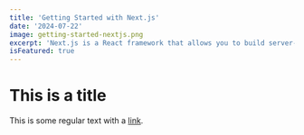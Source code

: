 ```yaml
---
title: 'Getting Started with Next.js'
date: '2024-07-22'
image: getting-started-nextjs.png
excerpt: 'Next.js is a React framework that allows you to build server-rendered applications. In this tutorial, we will learn how to get started with Next.js.'
isFeatured: true
---
```


# This is a title

This is some regular text with a [link](https://google.com).